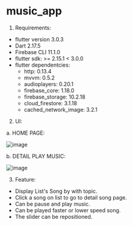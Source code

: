 # music_app
1. Requirements:
  - flutter version 3.0.3
  - Dart 2.17.5
  - Firebase CLI 11.1.0
  - flutter sdk: >= 2.15.1 < 3.0.0
  - flutter dependentcies:
     + http: 0.13.4
     + mvvm: 0.5.2
     + audioplayers: 0.20.1
     + firebase_core: 1.18.0
     + firebase_storage: 10.2.18
     + cloud_firestore: 3.1.18
     + cached_network_image: 3.2.1
2.  UI:

  
a. HOME PAGE:




  ![image](https://user-images.githubusercontent.com/79785621/175820105-8b9a0b07-06b4-42e6-b187-2dc1bad3e74b.png)
  
  
  
  
b. DETAIL PLAY MUSIC:




   ![image](https://user-images.githubusercontent.com/79785621/175820123-867326b8-664b-40f9-9ed5-23d0c619b14a.png)


3. Feature:
  -  Display List's Song by with topic.
  -  Click a song on list to go to detail song page.
  -  Can be pause and play music.
  -  Can be played faster or lower speed song.
  -  The slider can be repositioned.
